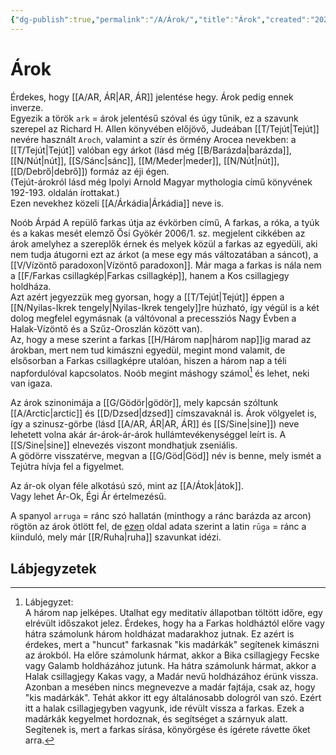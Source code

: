 ```yaml
---
{"dg-publish":true,"permalink":"/A/Árok/","title":"Árok","created":"2024-12-18T07:41","updated":"2024-12-18T07:41"}
---
```



# Árok

Érdekes, hogy [[A/AR, ÁR\|AR, ÁR]] jelentése hegy. Árok pedig ennek inverze.   
Egyezik a török `ark` = árok jelentésű szóval és úgy tűnik, ez a szavunk szerepel az Richard H. Allen könyvében előjövő, Judeában [[T/Tejút\|Tejút]] nevére használt `Aroch`, valamint a szír és örmény Arocea nevekben: a [[T/Tejút\|Tejút]] valóban egy árkot (lásd még [[B/Barázda\|barázda]], [[N/Nút\|nút]], [[S/Sánc\|sánc]], [[M/Meder\|meder]], [[N/Nút\|nút]], [[D/Debrő\|debrő]]) formáz az éji égen.  
(Tejút-árokról lásd még Ipolyi Arnold Magyar mythologia című könyvének 192-193. oldalán írottakat.)  
Ezen nevekhez közeli [[A/Árkádia\|Árkádia]] neve is.  

Noób Árpád A repülő farkas útja az évkörben című, A farkas, a róka, a tyúk és a kakas mesét elemző Ősi Gyökér 2006/1. sz. megjelent cikkében az árok amelyhez a szereplők érnek és melyek közül a farkas az egyedüli, aki nem tudja átugorni ezt az árkot (a mese egy más változatában a sáncot), a [[V/Vízöntő paradoxon\|Vízöntő paradoxon]]. Már maga a farkas is nála nem a [[F/Farkas csillagkép\|Farkas csillagkép]], hanem a Kos csillagjegy holdháza.  
Azt azért jegyezzük meg gyorsan, hogy a [[T/Tejút\|Tejút]] éppen a [[N/Nyilas-Ikrek tengely\|Nyilas-Ikrek tengely]]re húzható, így végül is a két dolog megfelel egymásnak (a váltóvonal a precessziós Nagy Évben a Halak-Vízöntő és a Szűz-Oroszlán között van).  
Az, hogy a mese szerint a farkas [[H/Három nap\|három nap]]ig marad az árokban, mert nem tud kimászni egyedül, megint mond valamit, de elsősorban a Farkas csillagképre utalóan, hiszen a három nap a téli napfordulóval kapcsolatos. Noób megint máshogy számol[^1] és lehet, neki van igaza.  

Az árok szinonimája a [[G/Gödör\|gödör]], mely kapcsán szóltunk [[A/Arctic\|arctic]] és [[D/Dzsed\|dzsed]] címszavaknál is. Árok völgyelet is, így a szinusz-görbe (lásd [[A/AR, ÁR\|AR, ÁR]] és [[S/Sine\|sine]]) neve lehetett volna akár ár-árok-ár-árok hullámtevékenységgel leírt is. A [[S/Sine\|sine]] elnevezés viszont mondhatjuk zseniális.  
A gödörre visszatérve, megvan a [[G/Göd\|Göd]] név is benne, mely ismét a Tejútra hívja fel a figyelmet.  

Az ár-ok olyan féle alkotású szó, mint az [[A/Átok\|átok]].  
Vagy lehet Ár-Ok, Égi Ár értelmezésű.  

A spanyol `arruga` = ránc szó hallatán (minthogy a ránc barázda az arcon) rögtön az árok ötlött fel, de [ezen](https://en.m.wiktionary.org/wiki/arrugar#Spanish) oldal adata szerint a latin `rūga` = ránc a kiinduló, mely már [[R/Ruha\|ruha]] szavunkat idézi.  

## Lábjegyzetek

[^1]: Lábjegyzet:  
A három nap jelképes. Utalhat egy meditatív állapotban töltött időre, egy elrévült időszakot jelez. Érdekes, hogy ha a Farkas holdháztól előre vagy hátra számolunk három holdházat madarakhoz jutnak. Ez azért is érdekes, mert a "huncut" farkasnak "kis madárkák" segítenek kimászni az árokból. Ha előre számolunk hármat, akkor a Bika csillagjegy Fecske vagy Galamb holdházához jutunk. Ha hátra számolunk hármat, akkor a Halak csillagjegy Kakas vagy, a Madár nevű holdházához érünk vissza. Azonban a mesében nincs megnevezve a madár fajtája, csak az, hogy "kis madárkák". Tehát akkor itt egy általánosabb dologról van szó. Ezért itt a halak csillagjegyben vagyunk, ide révült vissza a farkas. Ezek a madárkák kegyelmet hordoznak, és segítséget a szárnyuk alatt. Segítenek is, mert a farkas sírása, könyörgése és ígérete rávette őket arra.  